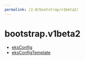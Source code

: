 ```yaml
---
permalink: /2.0/bootstrap/v1beta2/
---
```


# bootstrap.v1beta2



* [eksConfig](eksConfig.md)
* [eksConfigTemplate](eksConfigTemplate.md)